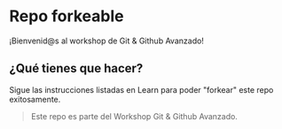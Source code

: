 # Repo forkeable

¡Bienvenid@s al workshop de Git & Github Avanzado!

## ¿Qué tienes que hacer?
Sigue las instrucciones listadas en Learn para poder "forkear" este repo
exitosamente.

> Este repo es parte del Workshop Git & Github Avanzado.
